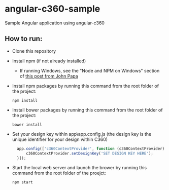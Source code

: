 # angular-c360-sample
Sample Angular application using angular-c360

## How to run:
* Clone this repository
* Install npm (if not already installed)
  * If running Windows, see the "Node and NPM on Windows" section of [this post from John Papa](http://www.johnpapa.net/get-up-and-running-with-node-and-visual-studio/)
* Install npm packages by running this command from the root folder of the project:

  ```
  npm install
  ```
* Install bower packages by running this command from the root folder of the project:

  ```
  bower install
  ```
* Set your design key within app\app.config.js (the design key is the unique identifier for your design within C360)

  ```javascript
    app.config(['c360ContextProvider', function (c360ContextProvider) {
        c360ContextProvider.setDesignKey('SET DESIGN KEY HERE');
    }]);
  ```
* Start the local web server and launch the brower by running this command from the root folder of the proejct:

  ```
  npm start
  ```
